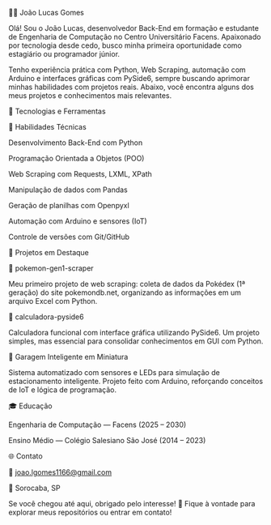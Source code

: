 👨‍💻 João Lucas Gomes

Olá! Sou o João Lucas, desenvolvedor Back-End em formação e estudante de Engenharia de Computação no Centro Universitário Facens. Apaixonado por tecnologia desde cedo, busco minha primeira oportunidade como estagiário ou programador júnior.

Tenho experiência prática com Python, Web Scraping, automação com Arduino e interfaces gráficas com PySide6, sempre buscando aprimorar minhas habilidades com projetos reais. Abaixo, você encontra alguns dos meus projetos e conhecimentos mais relevantes.

🚀 Tecnologias e Ferramentas








🧠 Habilidades Técnicas

Desenvolvimento Back-End com Python

Programação Orientada a Objetos (POO)

Web Scraping com Requests, LXML, XPath

Manipulação de dados com Pandas

Geração de planilhas com Openpyxl

Automação com Arduino e sensores (IoT)

Controle de versões com Git/GitHub

🧪 Projetos em Destaque

📄 pokemon-gen1-scraper

Meu primeiro projeto de web scraping: coleta de dados da Pokédex (1ª geração) do site pokemondb.net, organizando as informações em um arquivo Excel com Python.

🧮 calculadora-pyside6

Calculadora funcional com interface gráfica utilizando PySide6. Um projeto simples, mas essencial para consolidar conhecimentos em GUI com Python.

🚗 Garagem Inteligente em Miniatura

Sistema automatizado com sensores e LEDs para simulação de estacionamento inteligente. Projeto feito com Arduino, reforçando conceitos de IoT e lógica de programação.

🎓 Educação

Engenharia de Computação — Facens (2025 – 2030)

Ensino Médio — Colégio Salesiano São José (2014 – 2023)

🌐 Contato




📧 joao.lgomes1166@gmail.com

📍 Sorocaba, SP

Se você chegou até aqui, obrigado pelo interesse! 🚀
Fique à vontade para explorar meus repositórios ou entrar em contato!

